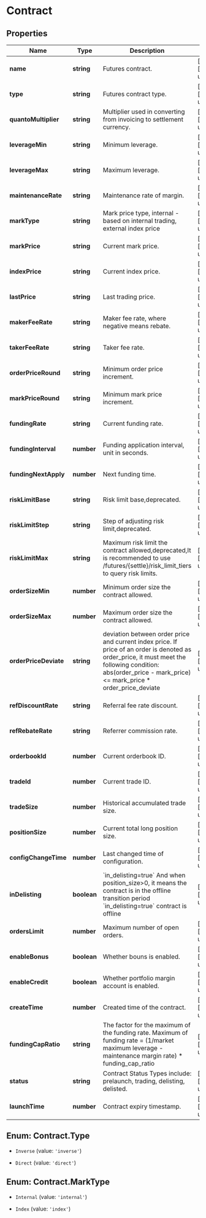 # Contract

## Properties

Name | Type | Description | Notes
------------ | ------------- | ------------- | -------------
**name** | **string** | Futures contract. | [optional] [default to undefined]
**type** | **string** | Futures contract type. | [optional] [default to undefined]
**quantoMultiplier** | **string** | Multiplier used in converting from invoicing to settlement currency. | [optional] [default to undefined]
**leverageMin** | **string** | Minimum leverage. | [optional] [default to undefined]
**leverageMax** | **string** | Maximum leverage. | [optional] [default to undefined]
**maintenanceRate** | **string** | Maintenance rate of margin. | [optional] [default to undefined]
**markType** | **string** | Mark price type, internal - based on internal trading, external index price | [optional] [default to undefined]
**markPrice** | **string** | Current mark price. | [optional] [default to undefined]
**indexPrice** | **string** | Current index price. | [optional] [default to undefined]
**lastPrice** | **string** | Last trading price. | [optional] [default to undefined]
**makerFeeRate** | **string** | Maker fee rate, where negative means rebate. | [optional] [default to undefined]
**takerFeeRate** | **string** | Taker fee rate. | [optional] [default to undefined]
**orderPriceRound** | **string** | Minimum order price increment. | [optional] [default to undefined]
**markPriceRound** | **string** | Minimum mark price increment. | [optional] [default to undefined]
**fundingRate** | **string** | Current funding rate. | [optional] [default to undefined]
**fundingInterval** | **number** | Funding application interval, unit in seconds. | [optional] [default to undefined]
**fundingNextApply** | **number** | Next funding time. | [optional] [default to undefined]
**riskLimitBase** | **string** | Risk limit base,deprecated. | [optional] [default to undefined]
**riskLimitStep** | **string** | Step of adjusting risk limit,deprecated. | [optional] [default to undefined]
**riskLimitMax** | **string** | Maximum risk limit the contract allowed,deprecated,It is recommended to use /futures/{settle}/risk_limit_tiers to query risk limits. | [optional] [default to undefined]
**orderSizeMin** | **number** | Minimum order size the contract allowed. | [optional] [default to undefined]
**orderSizeMax** | **number** | Maximum order size the contract allowed. | [optional] [default to undefined]
**orderPriceDeviate** | **string** | deviation between order price and current index price. If price of an order is denoted as order_price, it must meet the following condition:   abs(order_price - mark_price) &lt;&#x3D; mark_price * order_price_deviate | [optional] [default to undefined]
**refDiscountRate** | **string** | Referral fee rate discount. | [optional] [default to undefined]
**refRebateRate** | **string** | Referrer commission rate. | [optional] [default to undefined]
**orderbookId** | **number** | Current orderbook ID. | [optional] [default to undefined]
**tradeId** | **number** | Current trade ID. | [optional] [default to undefined]
**tradeSize** | **number** | Historical accumulated trade size. | [optional] [default to undefined]
**positionSize** | **number** | Current total long position size. | [optional] [default to undefined]
**configChangeTime** | **number** | Last changed time of configuration. | [optional] [default to undefined]
**inDelisting** | **boolean** | &#x60;in_delisting&#x3D;true&#x60; And when position_size&gt;0, it means the contract is in the offline transition period &#x60;in_delisting&#x3D;true&#x60; contract is offline | [optional] [default to undefined]
**ordersLimit** | **number** | Maximum number of open orders. | [optional] [default to undefined]
**enableBonus** | **boolean** | Whether bouns is enabled. | [optional] [default to undefined]
**enableCredit** | **boolean** | Whether portfolio margin account is enabled. | [optional] [default to undefined]
**createTime** | **number** | Created time of the contract. | [optional] [default to undefined]
**fundingCapRatio** | **string** | The factor for the maximum of the funding rate. Maximum of funding rate &#x3D; (1/market maximum leverage - maintenance margin rate) * funding_cap_ratio | [optional] [default to undefined]
**status** | **string** | Contract Status Types include: prelaunch, trading, delisting, delisted. | [optional] [default to undefined]
**launchTime** | **number** | Contract expiry timestamp. | [optional] [default to undefined]

## Enum: Contract.Type

* `Inverse` (value: `'inverse'`)

* `Direct` (value: `'direct'`)


## Enum: Contract.MarkType

* `Internal` (value: `'internal'`)

* `Index` (value: `'index'`)



